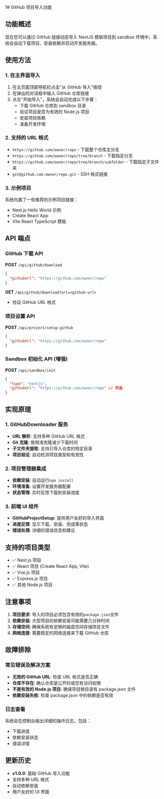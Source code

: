 1# GitHub 项目导入功能

## 功能概述

现在您可以通过 GitHub 链接动态导入 NextJS 模板项目到 sandbox 环境中，系统会自动下载项目、安装依赖并启动开发服务器。

## 使用方法

### 1. 在主界面导入

1. 在主页面顶部导航栏点击"从 GitHub 导入"按钮
2. 在弹出的对话框中输入 GitHub 仓库链接
3. 点击"开始导入"，系统会自动完成以下步骤：
   - 下载 GitHub 仓库到 sandbox 目录
   - 验证项目是否为有效的 Node.js 项目
   - 安装项目依赖
   - 准备开发环境

### 2. 支持的 URL 格式

- `https://github.com/owner/repo` - 下载整个仓库主分支
- `https://github.com/owner/repo/tree/branch` - 下载指定分支
- `https://github.com/owner/repo/tree/branch/subfolder` - 下载指定子文件夹
- `git@github.com:owner/repo.git` - SSH 格式链接

### 3. 示例项目

系统内置了一些推荐的示例项目链接：

- Next.js Hello World 示例
- Create React App
- Vite React TypeScript 模板

## API 端点

### GitHub 下载 API

**POST** `/api/github/download`

```json
{
  "githubUrl": "https://github.com/owner/repo"
}
```

**GET** `/api/github/download?url=<github-url>`

- 验证 GitHub URL 格式

### 项目设置 API

**POST** `/api/project/setup-github`

```json
{
  "githubUrl": "https://github.com/owner/repo"
}
```

### Sandbox 初始化 API (增强)

**POST** `/api/sandbox/init`

```json
{
  "type": "nextjs",
  "githubUrl": "https://github.com/owner/repo" // 可选
}
```

## 实现原理

### 1. GitHubDownloader 服务

- **URL 解析**: 支持多种 GitHub URL 格式
- **Git 克隆**: 使用浅克隆减少下载时间
- **子文件夹提取**: 支持只导入仓库的特定目录
- **项目验证**: 自动检测项目类型和有效性

### 2. 项目管理器集成

- **依赖安装**: 自动运行`npm install`
- **环境准备**: 设置开发服务器配置
- **状态管理**: 实时反馈下载和安装进度

### 3. 前端 UI 组件

- **GitHubProjectSetup**: 提供用户友好的导入界面
- **进度反馈**: 显示下载、安装、完成等状态
- **错误处理**: 详细的错误信息和建议

## 支持的项目类型

- ✅ Next.js 项目
- ✅ React 项目 (Create React App, Vite)
- ✅ Vue.js 项目
- ✅ Express.js 项目
- ✅ 其他 Node.js 项目

## 注意事项

1. **项目要求**: 导入的项目必须包含有效的`package.json`文件
2. **依赖安装**: 大型项目的依赖安装可能需要几分钟时间
3. **存储空间**: 确保系统有足够的磁盘空间存储项目文件
4. **网络连接**: 需要稳定的网络连接来下载 GitHub 仓库

## 故障排除

### 常见错误及解决方案

- **无效的 GitHub URL**: 检查 URL 格式是否正确
- **仓库不存在**: 确认仓库是公开的或您有访问权限
- **不是有效的 Node.js 项目**: 确保项目根目录有 package.json 文件
- **依赖安装失败**: 检查 package.json 中的依赖是否有效

### 日志查看

系统会在控制台输出详细的操作日志，包括：

- 下载进度
- 依赖安装状态
- 错误详情

## 更新历史

- **v1.0.0**: 基础 GitHub 导入功能
- 支持多种 URL 格式
- 自动依赖安装
- 用户友好的 UI 界面
